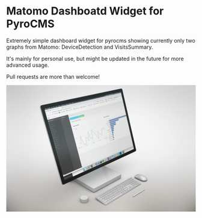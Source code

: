 # Matomo Dashboatd Widget for PyroCMS

Extremely simple dashboard widget for pyrocms showing currently only two graphs from
Matomo: DeviceDetection and VisitsSummary.

It's mainly for personal use, but might be updated in the future for more advanced
usage.

Pull requests are more than welcome!

![Image showing how matomo dashboard widget for Pyro Cms looks](https://github.com/pixney/matomo_widget-extension/blob/master/matomo_widget-extension.png)